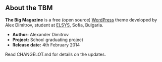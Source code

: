 About the TBM
-------------

**The Big Magazine** is a free (open source) [WordPress](http://wordpress.org/) theme developed by Alex Dimitrov, student at [ELSYS](http://www.elsys-bg.org), Sofia, Bulgaria.

* **Author:** Alexander Dimitrov
* **Project:** School graduating project
* **Release date:** 4th February 2014

Read CHANGELOT.md for details on the updates.
